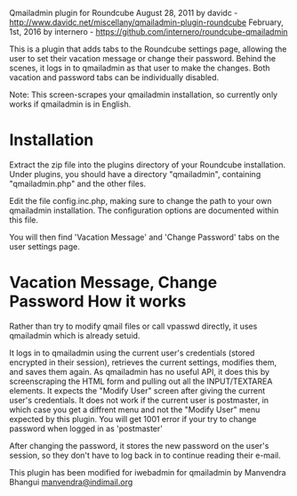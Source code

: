 Qmailadmin plugin for Roundcube
August 28, 2011 by davidc - http://www.davidc.net/miscellany/qmailadmin-plugin-roundcube
February, 1st, 2016 by internero - https://github.com/internero/roundcube-qmailadmin

This is a plugin that adds tabs to the Roundcube settings page, allowing the user
to set their vacation message or change their password. Behind the scenes, it logs
in to qmailadmin as that user to make the changes. Both vacation and password tabs
 can be individually disabled.

Note: This screen-scrapes your qmailadmin installation, so currently only works if
qmailadmin is in English.

Installation
============

Extract the zip file into the plugins directory of your Roundcube installation. Under
plugins, you should have a directory "qmailadmin", containing "qmailadmin.php" and the
other files.

Edit the file config.inc.php, making sure to change the path to your own qmailadmin
installation. The configuration options are documented within this file.

You will then find 'Vacation Message' and 'Change Password' tabs on the user settings page.

Vacation Message, Change Password
How it works
=================================

Rather than try to modify qmail files or call vpasswd directly, it uses qmailadmin which is already setuid.

It logs in to qmailadmin using the current user's credentials (stored encrypted in their session),
retrieves the current settings, modifies them, and saves them again. As qmailadmin has no useful API,
it does this by screenscraping the HTML form and pulling out all the INPUT/TEXTAREA elements. It expects
the "Modify User" screen after giving the current user's credentials. It does not work if the current
user is postmaster, in which case you get a diffrent menu and not the "Modify User" menu expected by
this plugin. You will get 1001 error if your try to change password when logged in as 'postmaster'

After changing the password, it stores the new password on the user's session, so they don't have to
log back in to continue reading their e-mail.

This plugin has been modified for iwebadmin for qmailadmin by Manvendra Bhangui <manvendra@indimail.org>

